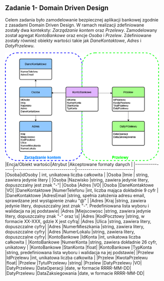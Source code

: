 ## Zadanie 1- Domain Driven Design

Celem zadania było zamodelowanie bezpiecznej aplikacji bankowej zgodnie z zasadami Domain Driven Design. W ramach realizacji zdefiniowane zostały dwa konteksty: *Zarządzanie kontem* oraz *Przelewy*. Zamodelowany został agregat *KontoBankowe* oraz encje *Osoba* i *Przelew*. Zdefiniowane zostały również obiekty wartości takie jak *DaneKontaktowe*,  *Adres* i *DatyPrzelewu*.

![Alt text](DDD.png)
|Encja/Obiekt wartości|Atrybut                      |Akceptowane formaty danych                    |
|----------------|-------------------------------|-----------------------------|
|Osoba|idOsoby            | int, unikatowa liczba całkowita           |
|Osoba        |Imie           |     string, zawiera jedynie litery    |
|Osoba     |Nazwisko |string, zawiera jedynie litery, dopuszczalny jest znak "-"|
|Osoba     |Adres |VO|
|Osoba     |DaneKontaktowe |VO|
|DaneKontaktowe  |NumerTelefonu |int, liczba mająca dokładnie 9 cyfr |
|DaneKontaktowe  |AdresEmail |string, spełnia założenia adresu email, sprawdzane jest wystąpienie znaku "@" |
|Adres |Kraj |string, zawiera jedynie litery, dopuszczalny jest znak "-". Predefiniowana lista wyboru i walidacja na jej podstawie|
|Adres |Miejscowosc |string, zawiera jedynie litery, dopuszczalny znak "-" oraz \s|
|Adres |KodPocztowy |string, w formacie XX-XXX, gdzie X jest cyfrą|
|Adres |Ulica |string, zawiera litery, dopuszczalne cyfry|
|Adres |NumerMieszkania |string, zawiera litery, dopuszczalne cyfry|
|Adres |NumerLokalu |string, zawiera litery, dopuszczalne cyfry|
|KontoBankowe |IdKonta |int, unikatowa liczba całkowita         |
|KontoBankowe |NumerKonta |string, zawiera dokładnie 26 cyfr, unikatowy |
|KontoBankowe |StanKonta |float|
|KontoBankowe |TypKonta |string, predefiniowana lista wyboru i walidacja na jej podstawie|
|Przelew |IdPrzelewu |int, unikatowa liczba całkowita    |
|Przelew |KwotaPrzelewu |float|
|Przelew |TytulPrzelewu |string|
|Przelew |DatyPrzelewu |VO|
|DatyPrzelewu |DataOperacji |date, w formacie RRRR-MM-DD|
|DatyPrzelewu |DataZaksiegowania |date, w formacie RRRR-MM-DD|

